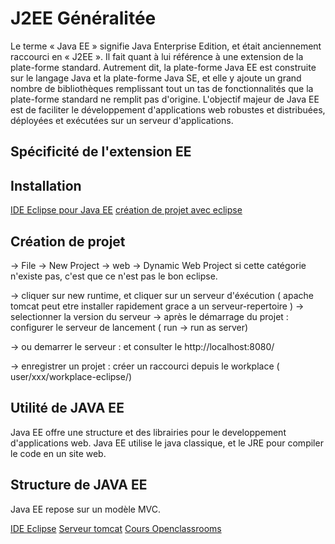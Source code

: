 J2EE Généralitée
===================

Le terme « Java EE » signifie Java Enterprise Edition, et était anciennement raccourci en « J2EE ».
Il fait quant à lui référence à une extension de la plate-forme standard. Autrement dit,
la plate-forme Java EE est construite sur le langage Java et la plate-forme Java SE,
et elle y ajoute un grand nombre de bibliothèques remplissant tout un tas de fonctionnalités que la plate-forme standard ne remplit pas
d'origine. L'objectif majeur de Java EE est de faciliter le développement d'applications web robustes et distribuées,
déployées et exécutées sur un serveur d'applications.


Spécificité de l'extension EE
-------------------


Installation
-------------------


[IDE Eclipse pour Java EE](https://www.eclipse.org/downloads/packages/)
[création de projet avec eclipse](https://openclassrooms.com/fr/courses/626954-creez-votre-application-web-avec-java-ee/619346-outils-et-environnement-de-developpement/)

Création de projet
-------------------
-> File -> New Project -> web -> Dynamic Web Project
si cette catégorie n'existe pas, c'est que ce n'est pas le bon eclipse.

-> cliquer sur new runtime, et cliquer sur un serveur d'éxécution ( apache tomcat peut etre installer rapidement grace a un serveur-repertoire )
-> selectionner la version du serveur
-> après le démarrage du projet : configurer le serveur de lancement ( run -> run as server)

-> ou demarrer le serveur : et consulter le http://localhost:8080/

-> enregistrer un projet : créer un raccourci depuis le workplace ( user/xxx/workplace-eclipse/)



Utilité de JAVA EE
-------------------

Java EE offre une structure et des librairies pour le developpement d'applications web. Java EE utilise le java classique, et le JRE pour compiler le code
en un site web.

Structure de JAVA EE
-------------------
Java EE repose sur un modèle MVC.



[IDE Eclipse](https://www.eclipse.org/downloads/packages/)
[Serveur tomcat](https://tomcat.apache.org/download-70.cgi)
[Cours Openclassrooms](https://openclassrooms.com/fr/courses/626954-creez-votre-application-web-avec-java-ee/619346-outils-et-environnement-de-developpement/)
